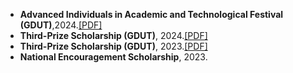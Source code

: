 
- **Advanced Individuals in Academic and Technological Festival (GDUT)**,2024.[[PDF]](https://1drv.ms/b/c/e77b8a6b4e53f728/EeqS6KqeEEhEjozVncm5gm8ByR2nXQPh3XxctSzxVyUyNg) 
- **Third-Prize Scholarship (GDUT)**, 2024.[[PDF]](https://1drv.ms/b/c/e77b8a6b4e53f728/EfKcDeMjAC9Np3Y_PgCP4jwBA7CRt_b1VI9CEtSSvMsceQ?e=X7JPjB) 
- **Third-Prize Scholarship (GDUT)**, 2023.[[PDF]](https://1drv.ms/b/c/e77b8a6b4e53f728/EY-0gv-qAzRNgH5xEac6rHABoZoKhdAB1G8q9Sg5f4g0ZA?e=cjRehh) 
- **National Encouragement Scholarship**, 2023.
